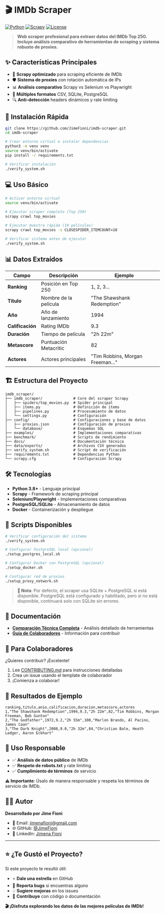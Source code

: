 # 🎬 IMDb Scraper

[![Python](https://img.shields.io/badge/python-3.8%2B-blue?style=flat-square&logo=python)](https://www.python.org/)
[![Scrapy](https://img.shields.io/badge/scrapy-2.13%2B-green?style=flat-square&logo=scrapy)](https://scrapy.org/)
[![License](https://img.shields.io/badge/license-MIT-blue?style=flat-square)](LICENSE)

> **Web scraper profesional para extraer datos del IMDb Top 250. Incluye análisis comparativo de herramientas de scraping y sistema robusto de proxies.**

## ✨ Características Principales

- 🚀 **Scrapy optimizado** para scraping eficiente de IMDb
- 🛡️ **Sistema de proxies** con rotación automática de IPs
- 📊 **Análisis comparativo** Scrapy vs Selenium vs Playwright  
- 💾 **Múltiples formatos** CSV, SQLite, PostgreSQL
- 🔍 **Anti-detección** headers dinámicos y rate limiting

## 🚀 Instalación Rápida

```bash
git clone https://github.com/JimeFioni/imdb-scraper.git
cd imdb-scraper

# Crear entorno virtual e instalar dependencias
python3 -m venv venv
source venv/bin/activate
pip install -r requirements.txt

# Verificar instalación
./verify_system.sh
```

## 💻 Uso Básico

```bash
# Activar entorno virtual
source venv/bin/activate

# Ejecutar scraper completo (Top 250)
scrapy crawl top_movies

# Ejecutar muestra rápida (10 películas)  
scrapy crawl top_movies -s CLOSESPIDER_ITEMCOUNT=10

# Verificar sistema antes de ejecutar
./verify_system.sh
```

## 📊 Datos Extraídos

| Campo | Descripción | Ejemplo |
|-------|-------------|---------|
| **Ranking** | Posición en Top 250 | 1, 2, 3... |
| **Título** | Nombre de la película | "The Shawshank Redemption" |
| **Año** | Año de lanzamiento | 1994 |
| **Calificación** | Rating IMDb | 9.3 |
| **Duración** | Tiempo de película | "2h 22m" |
| **Metascore** | Puntuación Metacritic | 82 |
| **Actores** | Actores principales | "Tim Robbins, Morgan Freeman..." |

## 🏗️ Estructura del Proyecto

```
imdb_scraper/
├── imdb_scraper/              # Core del scraper Scrapy
│   ├── spiders/top_movies.py  # Spider principal
│   ├── items.py               # Definición de items
│   ├── pipelines.py           # Procesamiento de datos
│   └── settings.py            # Configuración
├── config/                    # Configuraciones y base de datos
│   ├── proxies.json           # Configuración de proxies
│   └── database/              # Esquemas SQL
├── examples/                  # Implementaciones comparativas
├── benchmark/                 # Scripts de rendimiento
├── docs/                      # Documentación técnica
├── data/exports/              # Archivos CSV generados
├── verify_system.sh           # Script de verificación
├── requirements.txt           # Dependencias Python
└── scrapy.cfg                 # Configuración Scrapy
```

## 🛠️ Tecnologías

- **Python 3.8+** - Lenguaje principal
- **Scrapy** - Framework de scraping principal  
- **Selenium/Playwright** - Implementaciones comparativas
- **PostgreSQL/SQLite** - Almacenamiento de datos
- **Docker** - Containerización y despliegue

## 🔧 Scripts Disponibles

```bash
# Verificar configuración del sistema
./verify_system.sh

# Configurar PostgreSQL local (opcional)
./setup_postgres_local.sh

# Configurar Docker con PostgreSQL (opcional)
./setup_docker.sh

# Configurar red de proxies
./setup_proxy_network.sh
```

> **📝 Nota**: Por defecto, el scraper usa SQLite + PostgreSQL si está disponible. PostgreSQL está configurado y habilitado, pero si no está disponible, continuará solo con SQLite sin errores.

## 📖 Documentación

- [**Comparación Técnica Completa**](docs/IMDB_TECHNICAL_COMPARISON.md) - Análisis detallado de herramientas
- [**Guía de Colaboradores**](CONTRIBUTING.md) - Información para contribuir

## 🤝 Para Colaboradores

¿Quieres contribuir? ¡Excelente! 

1. Lee [CONTRIBUTING.md](CONTRIBUTING.md) para instrucciones detalladas
2. Crea un issue usando el template de colaborador
3. ¡Comienza a colaborar!

## 🎯 Resultados de Ejemplo

```csv
ranking,titulo,anio,calificacion,duracion,metascore,actores
1,"The Shawshank Redemption",1994,9.3,"2h 22m",82,"Tim Robbins, Morgan Freeman, Bob Gunton"
2,"The Godfather",1972,9.2,"2h 55m",100,"Marlon Brando, Al Pacino, James Caan"
3,"The Dark Knight",2008,9.0,"2h 32m",84,"Christian Bale, Heath Ledger, Aaron Eckhart"
```

## 🚀 Uso Responsable

- ✅ **Análisis de datos público** de IMDb
- ✅ **Respeto de robots.txt** y rate limiting  
- ✅ **Cumplimiento de términos** de servicio

**⚠️ Importante**: Úsalo de manera responsable y respeta los términos de servicio de IMDb.

## 👨‍💻 Autor

**Desarrollado por Jime Fioni**

- 📧 Email: jimenafioni@gmail.com
- 🌐 GitHub: [@JimeFioni](https://github.com/JimeFioni)
- 💼 LinkedIn: [Jimena Fioni](https://linkedin.com/in/jimena-fioni/)

---

## ⭐ ¿Te Gustó el Proyecto?

Si este proyecto te resultó útil:

- ⭐ **Dale una estrella** en GitHub  
- 🐛 **Reporta bugs** si encuentras alguno
- 💡 **Sugiere mejoras** en los issues
- 🤝 **Contribuye** con código o documentación

**🎬 ¡Disfruta explorando los datos de las mejores películas de IMDb!**
